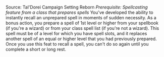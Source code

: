 Source: Tal'Dorei Campaign Setting Reborn
*Prerequisite: Spellcasting feature from a class that prepares spells*
You've developed the ability to instantly recall an unprepared spell in moments of sudden necessity.
As a bonus action, you prepare a spell of 1st level or higher from your spellbook (if you're a wizard) or from your class spell list (if you're not a wizard). This spell must be of a level for which you have spell slots, and it replaces another spell of an equal or higher level that you had previously prepared.
Once you use this feat to recall a spell, you can't do so again until you complete a short or long rest.